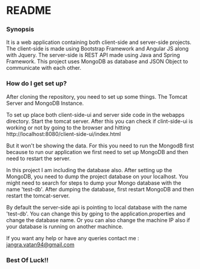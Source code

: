 # README #


### Synopsis ###

It is a web application containing both client-side and server-side projects. The client-side is made using Bootstrap Framework and Angular JS along with Jquery.
The server-side is REST API made using Java and Spring Framework. 
This project uses MongoDB as database and JSON Object to communicate with each other.

### How do I get set up? ###

After cloning the repository, you need to set up some things. The Tomcat Server and MongoDB Instance.

To set up place both client-side-ui and server side code in the webapps directory. Start the tomcat server. After this you can check if clint-side-ui is working or not by going to the browser and hitting http://localhost:8080/client-side-ui/index.html

But it won't be showing the data. For this you need to run the MongodB first because to run our application we first need to set up MongoDB and then need to restart the server.

In this project I am including the database also. After setting up the MongoDB, you need to dump the project database on your localhost. You might need to search for steps to dump your Mongo database with the name 'test-db'. After dumping the database, first restart MongoDB and then restart the tomcat-server.

By default the server-side api is pointing to local database with the name 'test-db'. You can change this by gping to the application.properties and change the database name. Or you can also change the machine IP also if your database is running on another machince.


If you want any help or have any queries contact me : jangra.vatan94@gmail.com


### Best Of Luck!! ###